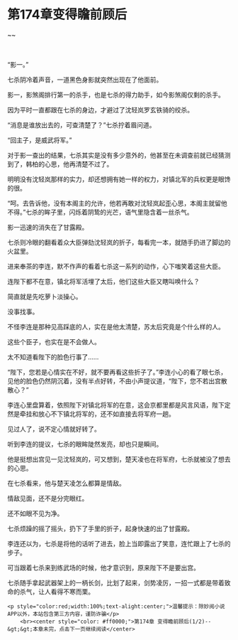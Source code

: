 # 第174章变得瞻前顾后
~~
    	    <p name="pagetop" href="javascript:void(0);" onclick="return false" style="line-height: 35px;padding: 10px;color: #333;"> </p><p>“影一。”</p><p>七杀阴冷着声音，一道黑色身影就突然出现在了他面前。</p><p>影一，影煞阁排行第一的杀手，也是七杀的得力助手，如今影煞阁仅剩的杀手。</p><p>因为平时一直都跟在七杀的身边，才避过了沈轻岚罗玄铁骑的绞杀。</p><p>“消息是谁放出去的，可查清楚了？”七杀拧着眉问道。</p><p>“回主子，是威武将军。”</p><p>对于影一查出的结果，七杀其实是没有多少意外的，他甚至在未调查前就已经猜测到了，韩柏的心思，他再清楚不过了。</p><p>明明没有沈轻岚那样的实力，却还想拥有她一样的权力，对镇北军的兵权更是眼馋的很。</p><p>“呵。去告诉他，没有本阁主的允许，他若再敢对沈轻岚起歪心思，本阁主就留他不得。”七杀的眸子里，闪烁着阴鸷的光芒，语气里隐含着一丝杀气。</p><p>影一迅速的消失在了甘露殿。</p><p>七杀则冷眼的翻看着众大臣弹劾沈轻岚的折子，每看完一本，就随手扔进了脚边的火盆里。</p><p>进来奉茶的李连，默不作声的看着七杀这一系列的动作，心下嗤笑着这些大臣。</p><p>连陛下都不在意，镇北将军活埋了太后，他们这些大臣又瞎叫唤什么？</p><p>简直就是先吃萝卜淡操心。</p><p>没事找事。</p><p>不怪李连是那种见高踩底的人，实在是他太清楚，苏太后究竟是个什么样的人。</p><p>这些个臣子，也实在是不会做人。</p><p>太不知道看陛下的脸色行事了……</p><p>“陛下，您若是心情实在不好，就不要再看这些折子了。”李连小心的看了眼七杀，见他的脸色仍然阴沉着，没有半点好转，不由小声提议道，“陛下，您不若出宫散散心？”</p><p>李连心里盘算着，依照陛下对镇北将军的在意，这会京都里都是风言风语，陛下定然是牵挂和放心不下镇北将军的，还不如直接去将军府一趟。</p><p>见过人了，说不定心情就好转了。</p><p>听到李连的提议，七杀的眼眸陡然发亮，却也只是瞬间。</p><p>他是挺想出宫见一见沈轻岚的，可又想到，楚天凌也在将军府，七杀就被没了想去的心思。</p><p>在七杀看来，他与楚天凌怎么都算是情敌。</p><p>情敌见面，还不是分完眼红。</p><p>还不如眼不见为净。</p><p>七杀烦躁的摇了摇头，扔下了手里的折子，起身快速的出了甘露殿。</p><p>李连还以为，七杀是将他的话听了进去，脸上当即露出了笑意，连忙跟上了七杀的步子。</p><p>可当跟着七杀来到练武场的时候，他才意识到，原来陛下不是要出宫。</p><p>七杀随手拿起武器架上的一柄长剑，比划了起来，剑势凌厉，一招一式都是带着致命的杀气，让人看得不寒而栗。</p>
    	
   	<p style="color:red;width:100%;text-alight:center;">温馨提示：除妙阅小说APP以外，本站包含第三方内容，谨防诈骗</p>
    	<br><center style="color: #ff0000;">第174章 变得瞻前顾后(1/2)--&gt;&gt;本章未完，点击下一页继续阅读</center>
    	